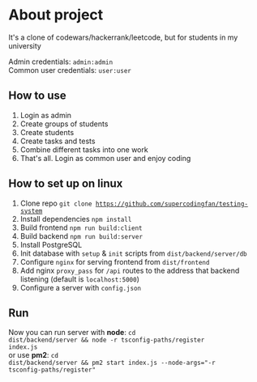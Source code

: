 # About project
It's a clone of codewars/hackerrank/leetcode, but for students in my university

Admin credentials: <code>admin:admin</code>
<br />
Common user credentials: <code>user:user</code>

## How to use
1. Login as admin
2. Create groups of students
3. Create students
4. Create tasks and tests
5. Combine different tasks into one work
6. That's all. Login as common user and enjoy coding

## How to set up on linux
1. Clone repo <code>git clone https://github.com/supercodingfan/testing-system </code>
2. Install dependencies <code>npm install</code>
3. Build frontend <code>npm run build:client</code>
4. Build backend <code>npm run build:server</code>
5. Install PostgreSQL
6. Init database with <code>setup</code> & <code>init</code> scripts from <code>dist/backend/server/db</code>
7. Configure <code>nginx</code> for serving frontend from <code>dist/frontend</code>
8. Add nginx <code>proxy_pass</code> for <code>/api</code> routes to the address that backend listening
(default is <code>localhost:5000</code>)
9. Configure a server with <code>config.json</code>

## Run
Now you can run server with **node**: <code>cd dist/backend/server && node -r tsconfig-paths/register index.js</code>
<br />
or use **pm2**: <code>cd dist/backend/server && pm2 start index.js --node-args="-r tsconfig-paths/register"</code>
